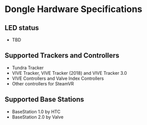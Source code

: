 # Dongle Hardware Specifications

## LED status

- TBD



## Supported Trackers and Controllers

- Tundra Tracker
- VIVE Tracker, VIVE Tracker (2018) and VIVE Tracker 3.0
- VIVE Controllers and Valve Index Controllers
- Other controllers for SteamVR



## Supported Base Stations

- BaseStation 1.0 by HTC
- BaseStation 2.0 by Valve
